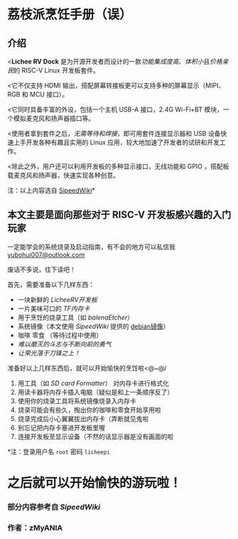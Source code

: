 # **荔枝派烹饪手册（误）**

## **介绍**

<**Lichee RV Dock** 是为开源开发者而设计的一款*功能集成度高*、*体积小*且*价格亲民*的 RISC-V Linux 开发板套件。

<它不仅支持 HDMI 输出，搭配屏幕转接板更可以支持多种的屏幕显示（MIPI、RGB 和 MCU 接口）。

<它同时具备丰富的外设，包括一个主机 USB-A 接口，2.4G Wi-Fi+BT 模块，一个模拟麦克风和扬声器插口等。

<使用者拿到套件之后，*无需等待和焊接*，即可用套件连接显示器和 USB 设备快速上手开发各种有趣且实用的 Linux 应用，较大地加速了开发者的试研和开发工作。

<除此之外，用户还可以利用开发板的多种显示接口，无线功能和 GPIO ，搭配板载麦克风和扬声器，快速实现各种创意。

注：以上内容选自 [SipeedWiki](https://en.wiki.sipeed.com/hardware/zh/lichee/RV/flash.html)*


## 本文主要是面向那些对于 RISC-V 开发板感兴趣的入门玩家

一定能学会的系统烧录及启动指南，有不会的地方可以私信我 yubohui007@outlook.com

废话不多说，往下读吧！

首先，需要准备以下几样东西：

* 一块新鲜的 *LicheeRV开发板*
* 一片美味可口的 *TF内存卡*
* 用于烹饪的烧录工具（如 *balenaEtcher*）
* 系统镜像（本文使用 *SipeedWiki* 提供的 [debian镜像](https://mega.nz/folder/lx4CyZBA#PiFhY7oSVQ3gp2ZZ_AnwYA)）
* 咖啡 零食 （等待过程中使用）
* *难以磨灭的斗志与不断向前的勇气*
* *让荣光落于刀锋之上！*

准备好以上几样东西后，就可以开始愉快的烹饪啦<@~@/

1. 用工具（如 *SD card Formatter*） 对内存卡进行格式化
2. 用读卡器将内存卡插入电脑（疑似是和上一条顺序反了）
3. 使用你的烧录工具将系统镜像烧录入内存卡
4. 烧录可能会有些久，掏出你的咖啡和零食开始享用啦
5. 烧录完成后小心翼翼拔出内存卡（弄断就见鬼啦
6. 别忘记把内存卡塞进开发板里喔
7. 连接开发板至显示设备（不然的话显示器是没有画面的啦

*注：登录用户名 `root` 密码 `licheepi`

# 之后就可以开始愉快的游玩啦！

### 部分内容参考自 *SipeedWiki* 

### 作者：zMyANIA

